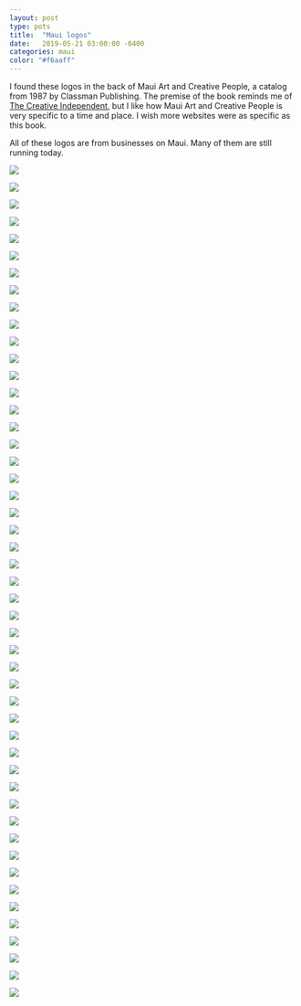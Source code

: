 ```yaml
---
layout: post
type: pots
title:  "Maui logos"
date:   2019-05-21 03:00:00 -0400
categories: maui
color: "#f6aaff"
---
```

I found these logos in the back of Maui Art and Creative People, a catalog from 1987 by Classman Publishing. The premise of the book reminds me of [The Creative Independent](https://thecreativeindependent.com/people), but I like how Maui Art and Creative People is very specific to a time and place. I wish more websites were as specific as this book.

All of these logos are from businesses on Maui. Many of them are still running today.

![](https://files.elliott.computer/images/maui-art-logos-1.jpg)

![](https://files.elliott.computer/images/maui-art-logos-2.jpg)

![](https://files.elliott.computer/images/maui-art-logos-3.jpg)

![](https://files.elliott.computer/images/maui-art-logos-4.jpg)

![](https://files.elliott.computer/images/maui-art-logos-8.jpg)

![](https://files.elliott.computer/images/maui-art-logos-5.jpg)

![](https://files.elliott.computer/images/maui-art-logos-6.jpg)

![](https://files.elliott.computer/images/maui-art-logos-7.jpg)

![](https://files.elliott.computer/images/maui-art-logos-9.jpg)

![](https://files.elliott.computer/images/maui-art-logos-10.jpg)

![](https://files.elliott.computer/images/maui-art-logos-11.jpg)

![](https://files.elliott.computer/images/maui-art-logos-12.jpg)

![](https://files.elliott.computer/images/maui-art-logos-13.jpg)

![](https://files.elliott.computer/images/maui-art-logos-14.jpg)

![](https://files.elliott.computer/images/maui-art-logos-15.jpg)

![](https://files.elliott.computer/images/maui-art-logos-16.jpg)

![](https://files.elliott.computer/images/maui-art-logos-17.jpg)

![](https://files.elliott.computer/images/maui-art-logos-18.jpg)

![](https://files.elliott.computer/images/maui-art-logos-19.jpg)

![](https://files.elliott.computer/images/maui-art-logos-20.jpg)

![](https://files.elliott.computer/images/maui-art-logos-21.jpg)

![](https://files.elliott.computer/images/maui-art-logos-22.jpg)

![](https://files.elliott.computer/images/maui-art-logos-23.jpg)

![](https://files.elliott.computer/images/maui-art-logos-24.jpg)

![](https://files.elliott.computer/images/maui-art-logos-25.jpg)

![](https://files.elliott.computer/images/maui-art-logos-26.jpg)

![](https://files.elliott.computer/images/maui-art-logos-27.jpg)

![](https://files.elliott.computer/images/maui-art-logos-28.jpg)

![](https://files.elliott.computer/images/maui-art-logos-29.jpg)

![](https://files.elliott.computer/images/maui-art-logos-30.jpg)

![](https://files.elliott.computer/images/maui-art-logos-31.jpg)

![](https://files.elliott.computer/images/maui-art-logos-32.jpg)

![](https://files.elliott.computer/images/maui-art-logos-33.jpg)

![](https://files.elliott.computer/images/maui-art-logos-34.jpg)

![](https://files.elliott.computer/images/maui-art-logos-35.jpg)

![](https://files.elliott.computer/images/maui-art-logos-36.jpg)

![](https://files.elliott.computer/images/maui-art-logos-37.jpg)

![](https://files.elliott.computer/images/maui-art-logos-38.jpg)

![](https://files.elliott.computer/images/maui-art-logos-39.jpg)

![](https://files.elliott.computer/images/maui-art-logos-40.jpg)

![](https://files.elliott.computer/images/maui-art-logos-41.jpg)

![](https://files.elliott.computer/images/maui-art-logos-42.jpg)

![](https://files.elliott.computer/images/maui-art-logos-43.jpg)

![](https://files.elliott.computer/images/maui-art-logos-46.jpg)

![](https://files.elliott.computer/images/maui-art-logos-47.jpg)

![](https://files.elliott.computer/images/maui-art-logos-48.jpg)

![](https://files.elliott.computer/images/maui-art-logos-49.jpg)

![](https://files.elliott.computer/images/maui-art-logos-50.jpg)

![](https://files.elliott.computer/images/maui-art-logos-51.jpg)